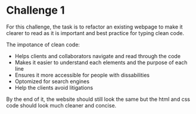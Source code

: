 # Challenge 1

For this challenge, the task is to refactor an existing webpage to make it clearer to read as it is important and best practice for typing clean code.

The impotance of clean code:
* Helps clients and collaborators navigate and read through the code
* Makes it easier to understand each elements and the purpose of each line
* Ensures it more accessible for people with dissabilities 
* Optomized for search engines
* Help the clients avoid litigations

By the end of it, the website should still look the same but the html and css code should look much cleaner and concise.

